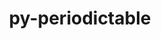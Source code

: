 ---
title: "py-periodictable"
layout: cache
categories: [package, develop]
meta: {"compilers": ["gcc@11.4.0", "gcc@9.4.0", "none"], "num_specs": 28, "num_specs_by_stack": {"e4s": 10, "e4s-neoverse-v2": 11, "e4s-neoverse_v1": 3, "e4s-oneapi": 3, "e4s-power": 1, "root": 28}, "oss": ["ubuntu20.04", "ubuntu22.04"], "platforms": ["linux"], "stacks": ["e4s", "e4s-neoverse-v2", "e4s-neoverse_v1", "e4s-oneapi", "e4s-power", "root"], "targets": ["neoverse_v1", "neoverse_v2", "ppc64le", "x86_64_v3"], "versions": ["1.5.0"]}
spec_details: [{"compiler": "none", "hash": "3kig43hvhvs6nkdftijndhaqpe54blio", "os": "ubuntu22.04", "platform": "linux", "size": "-", "stacks": ["e4s-neoverse-v2", "root"], "target": "neoverse_v2", "variants": ["build_system=python_pip"], "versions": ["1.5.0"]}, {"compiler": "none", "hash": "3vd7a5exow4ohbs7ftdlrz22i4nv6zco", "os": "ubuntu22.04", "platform": "linux", "size": "-", "stacks": ["e4s-neoverse-v2", "root"], "target": "neoverse_v2", "variants": ["build_system=python_pip"], "versions": ["1.5.0"]}, {"compiler": "gcc@11.4.0", "hash": "4duiajly5deslli4n6ohaqdenggrzu4d", "os": "ubuntu22.04", "platform": "linux", "size": "-", "stacks": ["e4s-neoverse_v1", "root"], "target": "neoverse_v1", "variants": ["build_system=python_pip"], "versions": ["1.5.0"]}, {"compiler": "none", "hash": "5fcsxnekhulnyn7zgq7ku2cxnkgm6kls", "os": "ubuntu22.04", "platform": "linux", "size": "-", "stacks": ["e4s-oneapi", "root"], "target": "x86_64_v3", "variants": ["build_system=python_pip"], "versions": ["1.5.0"]}, {"compiler": "none", "hash": "5k24vlne747w6o2osqjbtfvw4si4fsfj", "os": "ubuntu22.04", "platform": "linux", "size": "-", "stacks": ["e4s", "root"], "target": "x86_64_v3", "variants": ["build_system=python_pip"], "versions": ["1.5.0"]}, {"compiler": "none", "hash": "5xeubtss7d74ldml5juvrr2jc3xoyucy", "os": "ubuntu22.04", "platform": "linux", "size": "-", "stacks": ["e4s", "root"], "target": "x86_64_v3", "variants": ["build_system=python_pip"], "versions": ["1.5.0"]}, {"compiler": "none", "hash": "6duh5pm23y3kbel6gcov2tqkga6rhvcs", "os": "ubuntu22.04", "platform": "linux", "size": "-", "stacks": ["e4s-oneapi", "root"], "target": "x86_64_v3", "variants": ["build_system=python_pip"], "versions": ["1.5.0"]}, {"compiler": "none", "hash": "6i7pip2d2ehorcwu3sehhct6iznqohvk", "os": "ubuntu22.04", "platform": "linux", "size": "-", "stacks": ["e4s", "root"], "target": "x86_64_v3", "variants": ["build_system=python_pip"], "versions": ["1.5.0"]}, {"compiler": "none", "hash": "7l2wj4p6dyao3zyuhqaiugiw27nui2ks", "os": "ubuntu22.04", "platform": "linux", "size": "-", "stacks": ["e4s", "root"], "target": "x86_64_v3", "variants": ["build_system=python_pip"], "versions": ["1.5.0"]}, {"compiler": "none", "hash": "a3gxz2jrnprzc7mcx7awdusb6f4g56na", "os": "ubuntu22.04", "platform": "linux", "size": "-", "stacks": ["e4s-neoverse-v2", "root"], "target": "neoverse_v2", "variants": ["build_system=python_pip"], "versions": ["1.5.0"]}, {"compiler": "none", "hash": "bezq6vs4btrcnu2ahjsubmvta5t7p3xb", "os": "ubuntu22.04", "platform": "linux", "size": "-", "stacks": ["e4s-oneapi", "root"], "target": "x86_64_v3", "variants": ["build_system=python_pip"], "versions": ["1.5.0"]}, {"compiler": "none", "hash": "ceatvuos7jaijoc3qb34ugynio3ayh7r", "os": "ubuntu22.04", "platform": "linux", "size": "-", "stacks": ["e4s", "root"], "target": "x86_64_v3", "variants": ["build_system=python_pip"], "versions": ["1.5.0"]}, {"compiler": "none", "hash": "dgri22zusli2p4r7qkufz4547t36mbom", "os": "ubuntu22.04", "platform": "linux", "size": "-", "stacks": ["e4s-neoverse-v2", "root"], "target": "neoverse_v2", "variants": ["build_system=python_pip"], "versions": ["1.5.0"]}, {"compiler": "none", "hash": "g6cza7j4sy7vbuglk3of6jjgk4itoqw7", "os": "ubuntu22.04", "platform": "linux", "size": "-", "stacks": ["e4s", "root"], "target": "x86_64_v3", "variants": ["build_system=python_pip"], "versions": ["1.5.0"]}, {"compiler": "gcc@11.4.0", "hash": "gibcgdjmyxyelajranpo4grlywegyg4e", "os": "ubuntu22.04", "platform": "linux", "size": "-", "stacks": ["e4s-neoverse_v1", "root"], "target": "neoverse_v1", "variants": ["build_system=python_pip"], "versions": ["1.5.0"]}, {"compiler": "none", "hash": "gpok5e4ayqdchiu5kicitxiyfks7xa7l", "os": "ubuntu22.04", "platform": "linux", "size": "-", "stacks": ["e4s", "root"], "target": "x86_64_v3", "variants": ["build_system=python_pip"], "versions": ["1.5.0"]}, {"compiler": "none", "hash": "gu7qa7qnb7hoew5smysvrqlthgpuvsnt", "os": "ubuntu22.04", "platform": "linux", "size": "-", "stacks": ["e4s-neoverse-v2", "root"], "target": "neoverse_v2", "variants": ["build_system=python_pip"], "versions": ["1.5.0"]}, {"compiler": "none", "hash": "ilyxo7d7skev2k26gryiu47n4745f5jn", "os": "ubuntu22.04", "platform": "linux", "size": "-", "stacks": ["e4s-neoverse-v2", "root"], "target": "neoverse_v2", "variants": ["build_system=python_pip"], "versions": ["1.5.0"]}, {"compiler": "gcc@9.4.0", "hash": "jhfditl4wordnxz4yfrr6yoerjepz6gk", "os": "ubuntu20.04", "platform": "linux", "size": "-", "stacks": ["e4s-power", "root"], "target": "ppc64le", "variants": ["build_system=python_pip"], "versions": ["1.5.0"]}, {"compiler": "none", "hash": "lvjvnq2r3i6d44if24w5csovcncbgu3a", "os": "ubuntu22.04", "platform": "linux", "size": "-", "stacks": ["e4s-neoverse-v2", "root"], "target": "neoverse_v2", "variants": ["build_system=python_pip"], "versions": ["1.5.0"]}, {"compiler": "none", "hash": "m3f3feb7ube4kulzaknsxtbud5bfjrzy", "os": "ubuntu22.04", "platform": "linux", "size": "-", "stacks": ["e4s-neoverse-v2", "root"], "target": "neoverse_v2", "variants": ["build_system=python_pip"], "versions": ["1.5.0"]}, {"compiler": "none", "hash": "mxf7heiwivyeahs7tq4zusasq3v2mifo", "os": "ubuntu22.04", "platform": "linux", "size": "-", "stacks": ["e4s-neoverse-v2", "root"], "target": "neoverse_v2", "variants": ["build_system=python_pip"], "versions": ["1.5.0"]}, {"compiler": "none", "hash": "rhtcunjonpfyn46tc22j4vqlszt4euhh", "os": "ubuntu22.04", "platform": "linux", "size": "-", "stacks": ["e4s", "root"], "target": "x86_64_v3", "variants": ["build_system=python_pip"], "versions": ["1.5.0"]}, {"compiler": "gcc@11.4.0", "hash": "ue4zlgzszihnro5zkwlkyser3dirgrsz", "os": "ubuntu22.04", "platform": "linux", "size": "-", "stacks": ["e4s-neoverse_v1", "root"], "target": "neoverse_v1", "variants": ["build_system=python_pip"], "versions": ["1.5.0"]}, {"compiler": "none", "hash": "vi5c4j4ahw3ayva2rltjtzawlkpmm653", "os": "ubuntu22.04", "platform": "linux", "size": "-", "stacks": ["e4s", "root"], "target": "x86_64_v3", "variants": ["build_system=python_pip"], "versions": ["1.5.0"]}, {"compiler": "none", "hash": "xel3dnn243c43it2yddbr2x2rcw5ak6r", "os": "ubuntu22.04", "platform": "linux", "size": "-", "stacks": ["e4s-neoverse-v2", "root"], "target": "neoverse_v2", "variants": ["build_system=python_pip"], "versions": ["1.5.0"]}, {"compiler": "none", "hash": "y7wldiexphxpncm2kxkb5hlvz63yr2io", "os": "ubuntu22.04", "platform": "linux", "size": "-", "stacks": ["e4s-neoverse-v2", "root"], "target": "neoverse_v2", "variants": ["build_system=python_pip"], "versions": ["1.5.0"]}, {"compiler": "none", "hash": "z7ln3tqyww75e2griti56giddzskrxqi", "os": "ubuntu22.04", "platform": "linux", "size": "-", "stacks": ["e4s", "root"], "target": "x86_64_v3", "variants": ["build_system=python_pip"], "versions": ["1.5.0"]}]
---